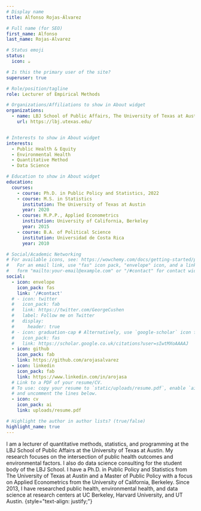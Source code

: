```yaml
---
# Display name
title: Alfonso Rojas-Álvarez

# Full name (for SEO)
first_name: Alfonso
last_name: Rojas-Alvarez

# Status emoji
status:
  icon: ☕️

# Is this the primary user of the site?
superuser: true

# Role/position/tagline
role: Lecturer of Empirical Methods

# Organizations/Affiliations to show in About widget
organizations:
  - name: LBJ School of Public Affairs, The University of Texas at Austin
    url: https://lbj.utexas.edu/


# Interests to show in About widget
interests:
  - Public Health & Equity
  - Environmental Health
  - Quantitative Method
  - Data Science

# Education to show in About widget
education:
  courses:
    - course: Ph.D. in Public Policy and Statistics, 2022
    - course: M.S. in Statistics
      institution: The University of Texas at Austin
      year: 2020
    - course: M.P.P., Applied Econometrics
      institution: University of California, Berkeley
      year: 2015
    - course: B.A. of Political Science
      institution: Universidad de Costa Rica
      year: 2010

# Social/Academic Networking
# For available icons, see: https://wowchemy.com/docs/getting-started/page-builder/#icons
#   For an email link, use "fas" icon pack, "envelope" icon, and a link in the
#   form "mailto:your-email@example.com" or "/#contact" for contact widget.
social:
  - icon: envelope
    icon_pack: fas
    link: '/#contact'
  # - icon: twitter
  #   icon_pack: fab
  #   link: https://twitter.com/GeorgeCushen
  #   label: Follow me on Twitter
  #   display:
  #     header: true
  # - icon: graduation-cap # Alternatively, use `google-scholar` icon from `ai` icon pack
  #   icon_pack: fas
  #   link: https://scholar.google.co.uk/citations?user=sIwtMXoAAAAJ
  - icon: github
    icon_pack: fab
    link: https://github.com/arojasalvarez
  - icon: linkedin
    icon_pack: fab
    link: https://www.linkedin.com/in/arojasa
  # Link to a PDF of your resume/CV.
  # To use: copy your resume to `static/uploads/resume.pdf`, enable `ai` icons in `params.yaml`,
  # and uncomment the lines below.
  - icon: cv
    icon_pack: ai
    link: uploads/resume.pdf

# Highlight the author in author lists? (true/false)
highlight_name: true
---
```

I am a lecturer of quantitative methods, statistics, and programming at the LBJ School of Public Affairs at the University of Texas at Austin. My research focuses on the intersection of public health outcomes and environmental factors. I also do data science consulting for the student body of the LBJ School. I have a Ph.D. in Public Policy and Statistics from The University of Texas at Austin and a Master of Public Policy with a focus on Applied Econometrics from the University of California, Berkeley. Since 2013, I have researched public health, environmental health, and data science at research centers at UC Berkeley, Harvard University, and UT Austin.
{style="text-align: justify;"}
